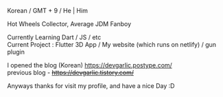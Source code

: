 Korean / GMT + 9 / He | Him


Hot Wheels Collector, Average JDM Fanboy

Currently Learning Dart / JS / etc  
Current Project : Flutter 3D App / My website (which runs on netlify) / gun plugin

I opened the blog (Korean) https://devgarlic.postype.com/  
previous blog - ~~https://devgarlic.tistory.com/~~

Anyways thanks for visit my profile, and have a nice Day :D



<!---
GalaKrond-jkr0404/GalaKrond-jkr0404 is a ✨ special ✨ repository because its `README.md` (this file) appears on your GitHub profile.
You can click the Preview link to take a look at your changes.
--->
